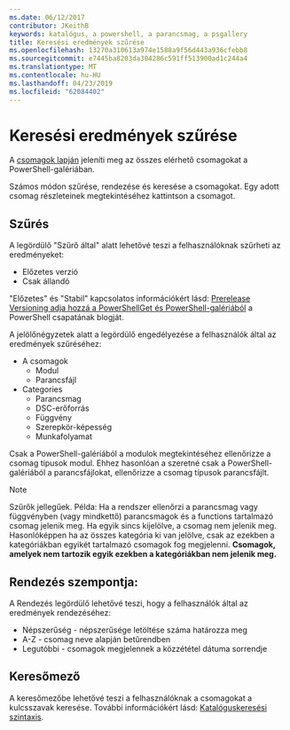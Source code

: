 ```yaml
---
ms.date: 06/12/2017
contributor: JKeithB
keywords: katalógus, a powershell, a parancsmag, a psgallery
title: Keresési eredmények szűrése
ms.openlocfilehash: 13270a310613a974e1588a9f56d443a936cfebb8
ms.sourcegitcommit: e7445ba8203da304286c591ff513900ad1c244a4
ms.translationtype: MT
ms.contentlocale: hu-HU
ms.lasthandoff: 04/23/2019
ms.locfileid: "62084402"
---
```

# <a name="filtering-search-results"></a>Keresési eredmények szűrése

A [csomagok lapján](https://www.powershellgallery.com/packages) jeleníti meg az összes elérhető csomagokat a PowerShell-galériában.

Számos módon szűrése, rendezése és keresése a csomagokat.
Egy adott csomag részleteinek megtekintéséhez kattintson a csomagot.

## <a name="filter-by"></a>Szűrés

A legördülő "Szűrő által" alatt lehetővé teszi a felhasználóknak szűrheti az eredményeket:
- Előzetes verzió
- Csak állandó

"Előzetes" és "Stabil" kapcsolatos információkért lásd: [Prerelease Versioning adja hozzá a PowerShellGet és PowerShell-galériából](https://blogs.msdn.microsoft.com/powershell/2017/12/05/prerelease-versioning-added-to-powershellget-and-powershell-gallery/) a PowerShell csapatának blogját.

A jelölőnégyzetek alatt a legördülő engedélyezése a felhasználók által az eredmények szűréséhez:
- A csomagok
  - Modul
  - Parancsfájl
- Categories
  - Parancsmag
  - DSC-erőforrás
  - Függvény
  - Szerepkör-képesség
  - Munkafolyamat

Csak a PowerShell-galériából a modulok megtekintéséhez ellenőrizze a csomag típusok modul.
Ehhez hasonlóan a szeretné csak a PowerShell-galériából a parancsfájlokat, ellenőrizze a csomag típusok parancsfájlt.

> [!NOTE]
> Szűrők jellegűek.
> Példa: Ha a rendszer ellenőrzi a parancsmag vagy függvényben (vagy mindkettő) parancsmagok és a functions tartalmazó csomag jelenik meg.
> Ha egyik sincs kijelölve, a csomag nem jelenik meg.
> Hasonlóképpen ha az összes kategória ki van jelölve, csak az ezekben a kategóriákban egyikét tartalmazó csomagok fog megjelenni.
> **Csomagok, amelyek nem tartozik egyik ezekben a kategóriákban nem jelenik meg.**

## <a name="sort-by"></a>Rendezés szempontja:

A Rendezés legördülő lehetővé teszi, hogy a felhasználók által az eredmények rendezéséhez:
- Népszerűség - népszerűsége letöltése száma határozza meg
- A-Z - csomag neve alapján betűrendben
- Legutóbbi - csomagok megjelennek a közzététel dátuma sorrendje

## <a name="search-box"></a>Keresőmező

A keresőmezőbe lehetővé teszi a felhasználóknak a csomagokat a kulcsszavak keresése.
További információkért lásd: [Katalóguskeresési szintaxis](search-syntax.md).

